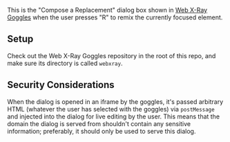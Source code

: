 This is the "Compose a Replacement" dialog box shown in [Web X-Ray Goggles][] when the user presses "R" to remix the currently focused element.

## Setup

Check out the Web X-Ray Goggles repository in the root of this repo, and make sure its directory is called `webxray`.

## Security Considerations

When the dialog is opened in an iframe by the goggles, it's passed arbitrary HTML (whatever the user has selected with the goggles) via `postMessage` and injected into the dialog for live editing by the user. This means that the domain the dialog is served from shouldn't contain any sensitive information; preferably, it should only be used to serve this dialog.

  [Web X-Ray Goggles]: https://github.com/hackasaurus/webxray
